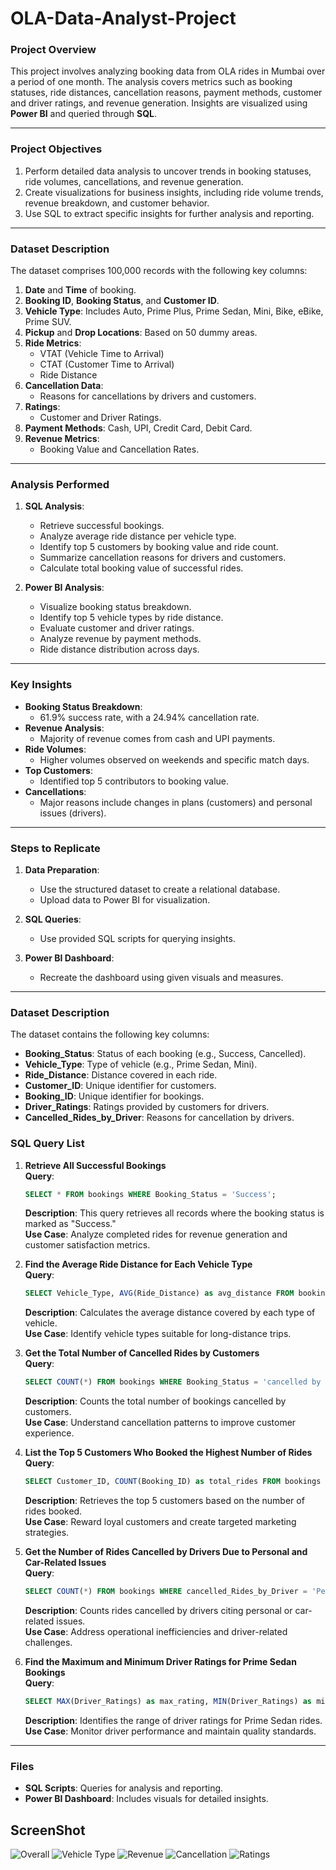 # OLA-Data-Analyst-Project

### **Project Overview**
This project involves analyzing booking data from OLA rides in Mumbai over a period of one month. The analysis covers metrics such as booking statuses, ride distances, cancellation reasons, payment methods, customer and driver ratings, and revenue generation. Insights are visualized using **Power BI** and queried through **SQL**.

---

### **Project Objectives**
1. Perform detailed data analysis to uncover trends in booking statuses, ride volumes, cancellations, and revenue generation.
2. Create visualizations for business insights, including ride volume trends, revenue breakdown, and customer behavior.
3. Use SQL to extract specific insights for further analysis and reporting.

---

### **Dataset Description**
The dataset comprises 100,000 records with the following key columns:
1. **Date** and **Time** of booking.
2. **Booking ID**, **Booking Status**, and **Customer ID**.
3. **Vehicle Type**: Includes Auto, Prime Plus, Prime Sedan, Mini, Bike, eBike, Prime SUV.
4. **Pickup** and **Drop Locations**: Based on 50 dummy areas.
5. **Ride Metrics**:
   - VTAT (Vehicle Time to Arrival)
   - CTAT (Customer Time to Arrival)
   - Ride Distance
6. **Cancellation Data**:
   - Reasons for cancellations by drivers and customers.
7. **Ratings**:
   - Customer and Driver Ratings.
8. **Payment Methods**: Cash, UPI, Credit Card, Debit Card.
9. **Revenue Metrics**:
   - Booking Value and Cancellation Rates.

---

### **Analysis Performed**
1. **SQL Analysis**:
   - Retrieve successful bookings.
   - Analyze average ride distance per vehicle type.
   - Identify top 5 customers by booking value and ride count.
   - Summarize cancellation reasons for drivers and customers.
   - Calculate total booking value of successful rides.


2. **Power BI Analysis**:
   - Visualize booking status breakdown.
   - Identify top 5 vehicle types by ride distance.
   - Evaluate customer and driver ratings.
   - Analyze revenue by payment methods.
   - Ride distance distribution across days.

---

### **Key Insights**
- **Booking Status Breakdown**: 
  - 61.9% success rate, with a 24.94% cancellation rate.
- **Revenue Analysis**: 
  - Majority of revenue comes from cash and UPI payments.
- **Ride Volumes**: 
  - Higher volumes observed on weekends and specific match days.
- **Top Customers**: 
  - Identified top 5 contributors to booking value.
- **Cancellations**:
  - Major reasons include changes in plans (customers) and personal issues (drivers).

---

### **Steps to Replicate**
1. **Data Preparation**:
   - Use the structured dataset to create a relational database.
   - Upload data to Power BI for visualization.

2. **SQL Queries**:
   - Use provided SQL scripts for querying insights.

3. **Power BI Dashboard**:
   - Recreate the dashboard using given visuals and measures.

---

### **Dataset Description**
The dataset contains the following key columns:
- **Booking_Status**: Status of each booking (e.g., Success, Cancelled).
- **Vehicle_Type**: Type of vehicle (e.g., Prime Sedan, Mini).
- **Ride_Distance**: Distance covered in each ride.
- **Customer_ID**: Unique identifier for customers.
- **Booking_ID**: Unique identifier for bookings.
- **Driver_Ratings**: Ratings provided by customers for drivers.
- **Cancelled_Rides_by_Driver**: Reasons for cancellation by drivers.



### **SQL Query List**

1. **Retrieve All Successful Bookings**  
   **Query**:  
   ```sql
   SELECT * FROM bookings WHERE Booking_Status = 'Success';
   ```  
   **Description**: This query retrieves all records where the booking status is marked as "Success."  
   **Use Case**: Analyze completed rides for revenue generation and customer satisfaction metrics.

2. **Find the Average Ride Distance for Each Vehicle Type**  
   **Query**:  
   ```sql
   SELECT Vehicle_Type, AVG(Ride_Distance) as avg_distance FROM bookings GROUP BY Vehicle_Type;
   ```  
   **Description**: Calculates the average distance covered by each type of vehicle.  
   **Use Case**: Identify vehicle types suitable for long-distance trips.

3. **Get the Total Number of Cancelled Rides by Customers**  
   **Query**:  
   ```sql
   SELECT COUNT(*) FROM bookings WHERE Booking_Status = 'cancelled by Customer';
   ```  
   **Description**: Counts the total number of bookings cancelled by customers.  
   **Use Case**: Understand cancellation patterns to improve customer experience.

4. **List the Top 5 Customers Who Booked the Highest Number of Rides**  
   **Query**:  
   ```sql
   SELECT Customer_ID, COUNT(Booking_ID) as total_rides FROM bookings GROUP BY Customer_ID ORDER BY total_rides DESC LIMIT 5;
   ```  
   **Description**: Retrieves the top 5 customers based on the number of rides booked.  
   **Use Case**: Reward loyal customers and create targeted marketing strategies.

5. **Get the Number of Rides Cancelled by Drivers Due to Personal and Car-Related Issues**  
   **Query**:  
   ```sql
   SELECT COUNT(*) FROM bookings WHERE cancelled_Rides_by_Driver = 'Personal & Car related issue';
   ```  
   **Description**: Counts rides cancelled by drivers citing personal or car-related issues.  
   **Use Case**: Address operational inefficiencies and driver-related challenges.

6. **Find the Maximum and Minimum Driver Ratings for Prime Sedan Bookings**  
   **Query**:  
   ```sql
   SELECT MAX(Driver_Ratings) as max_rating, MIN(Driver_Ratings) as min_rating FROM bookings WHERE Vehicle_Type = 'Prime Sedan';
   ```  
   **Description**: Identifies the range of driver ratings for Prime Sedan rides.  
   **Use Case**: Monitor driver performance and maintain quality standards.

---

### **Files**
- **SQL Scripts**: Queries for analysis and reporting.
- **Power BI Dashboard**: Includes visuals for detailed insights.


## **ScreenShot**
![Overall](https://github.com/user-attachments/assets/a7612931-615a-4363-aa79-164ccd33f965)
![Vehicle Type](https://github.com/user-attachments/assets/35580d10-649d-4492-8eca-5eaf7f29f100)
![Revenue](https://github.com/user-attachments/assets/b3ba5f2f-4f9d-4f61-8c8f-341f31c59243)
![Cancellation](https://github.com/user-attachments/assets/0d188012-1919-4372-a6fe-fea891e9d777)
![Ratings](https://github.com/user-attachments/assets/fb746328-ca3f-4d9b-93ae-2fb4163372c2)
